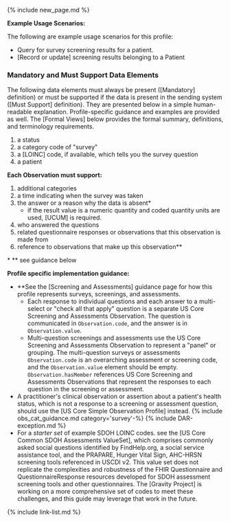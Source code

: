 {% include new_page.md %}

**Example Usage Scenarios:**

The following are example usage scenarios for this profile:

-   Query for survey screening results for a patient.
-  [Record or update] screening results belonging to a Patient

### Mandatory and Must Support Data Elements


The following data elements must always be present ([Mandatory] definition) or must be supported if the data is present in the sending system ([Must Support] definition). They are presented below in a simple human-readable explanation. Profile-specific guidance and examples are provided as well. The [Formal Views] below provides the formal summary, definitions, and terminology requirements.

1. a status
1. a category code of "survey"
1. a [LOINC] code, if available, which tells you the survey question
1. a patient

**Each Observation must support:**

1. additional categories
2. a time indicating when the survey was taken
3. the answer or a reason why the data is absent*
   - if the result value is a numeric quantity and coded quantity units are used, [UCUM] is required.
4. who answered the questions
5. related questionnaire responses or observations that this observation is made from
6. reference to observations that make up this observation**

\* \*\* see guidance below

**Profile specific implementation guidance:**
- \*\*See the [Screening and Assessments] guidance page for how this profile represents surveys, screenings, and assessments.
  - Each response to individual questions and each answer to a multi-select or "check all that apply" question is a separate US Core Screening and Assessments Observation. The question is communicated in `Observation.code`, and the answer is in `Observation.value`.
  - Multi-question screenings and assessments use the US Core Screening and Assessments Observation to represent a "panel" or grouping. The multi-question surveys or assessments  `Observation.code` is an overarching assessment or screening code, and the `Observation.value` element should be empty. `Observation.hasMember` references US Core Screening and Assessments Observations that represent the responses to each question in the screening or assessment. 
- A practitioner's clinical observation or assertion about a patient's health status, which is not a response to a screening or assessment question, should use the [US Core Simple Observation Profile] instead.
{% include obs_cat_guidance.md category='survey'-%}
{% include DAR-exception.md %}
- For a *starter set* of example SDOH LOINC codes. see the [US Core Common SDOH Assessments ValueSet], which comprises commonly asked social questions identified by FindHelp.org, a social service assistance tool, and the PRAPARE, Hunger Vital Sign, AHC-HRSN screening tools referenced in USCDI v2. This value set does not replicate the complexities and robustness of the FHIR Questionnaire and QuestionnaireResponse resources developed for SDOH assessment screening tools and other questionnaires. The [Gravity Project] is working on a more comprehensive set of codes to meet these challenges, and this guide may leverage that work in the future.

{% include link-list.md %}
